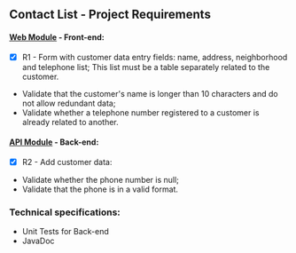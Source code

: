 ## Contact List - Project Requirements

#### [Web Module](https://github.com/MirnaGama/customer-contact-list/blob/R1-develop/customer-contact-list-web/README.md) - Front-end:
- [X] R1 - Form with customer data entry fields:  name, address, neighborhood and telephone list; This list must be a table separately related to the customer.
- Validate that the customer's name is longer than 10 characters and do not
allow redundant data;
- Validate whether a telephone number registered to a customer
is already related to another.

#### [API Module](https://github.com/MirnaGama/customer-contact-list/blob/R2-develop/customer-contact-list-api/README.md) - Back-end:
- [X] R2 - Add customer data:
- Validate whether the phone number is null;
- Validate that the phone is in a valid format.


### Technical specifications:
- Unit Tests for Back-end
- JavaDoc

